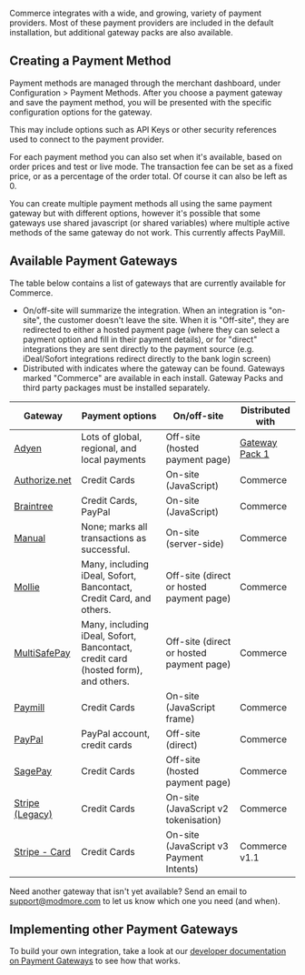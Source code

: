 Commerce integrates with a wide, and growing, variety of payment providers. Most of these payment providers are included in the default installation, but additional gateway packs are also available.

## Creating a Payment Method

Payment methods are managed through the merchant dashboard, under Configuration > Payment Methods. After you choose a payment gateway and save the payment method, you will be presented with the specific configuration options for the gateway.

This may include options such as API Keys or other security references used to connect to the payment provider. 

For each payment method you can also set when it's available, based on order prices and test or live mode. The transaction fee can be set as a fixed price, or as a percentage of the order total. Of course it can also be left as 0.

You can create multiple payment methods all using the same payment gateway but with different options, however it's possible that some gateways use shared javascript (or shared variables) where multiple active methods of the same gateway do not work. This currently affects PayMill. 

## Available Payment Gateways

The table below contains a list of gateways that are currently available for Commerce. 

- On/off-site will summarize the integration. When an integration is "on-site", the customer doesn't leave the site. When it is "Off-site", they are redirected to either a hosted payment page (where they can select a payment option and fill in their payment details), or for "direct" integrations they are sent directly to the payment source (e.g. iDeal/Sofort integrations redirect directly to the bank login screen)
- Distributed with indicates where the gateway can be found. Gateways marked "Commerce" are available in each install. Gateway Packs and third party packages must be installed separately.

| Gateway | Payment options | On/off-site | Distributed with |
|---|---|---|---|
| [Adyen](Adyen_hpp) | Lots of global, regional, and local payments | Off-site (hosted payment page) | [Gateway Pack 1](../Modules/Payments/GatewayPack1) |
| [Authorize.net](Authorize.net) | Credit Cards | On-site (JavaScript) | Commerce |
| [Braintree](Braintree) | Credit Cards, PayPal | On-site (JavaScript)  | Commerce |
| [Manual](Manual) | None; marks all transactions as successful. | On-site (server-side) | Commerce |
| [Mollie](Mollie) | Many, including iDeal, Sofort, Bancontact, Credit Card, and others. | Off-site (direct or hosted payment page) | Commerce |
| [MultiSafePay](MultiSafePay) | Many, including iDeal, Sofort, Bancontact, credit card (hosted form), and others. | Off-site (direct or hosted payment page) | Commerce |
| [Paymill](Paymill) | Credit Cards | On-site (JavaScript frame) | Commerce |
| [PayPal](PayPal) | PayPal account, credit cards | Off-site (direct) | Commerce |
| [SagePay](SagePay) | Credit Cards | Off-site (hosted payment page) | Commerce |
| [Stripe (Legacy)](Stripe) | Credit Cards | On-site (JavaScript v2 tokenisation) | Commerce |
| [Stripe - Card](Stripe_Card) | Credit Cards | On-site (JavaScript v3 Payment Intents) | Commerce v1.1 |

Need another gateway that isn't yet available? Send an email to support@modmore.com to let us know which one you need (and when). 

## Implementing other Payment Gateways

To build your own integration, take a look at our [developer documentation on Payment Gateways](../Developer/Payment_Gateways) to see how that works.
